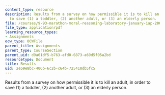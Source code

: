 ```yaml
---
content_type: resource
description: Results from a survey on how permissible it is to kill an adult, in order
  to save (1) a toddler, (2) another adult, or (3) an elderly person.
file: /courses/9-93-marathon-moral-reasoning-laboratory-january-iap-2007/2e59e8bc406b6c2bc64b725410db5fc5_results.pdf
file_type: application/pdf
learning_resource_types:
- Assignments
ocw_type: OCWFile
parent_title: Assignments
parent_type: CourseSection
parent_uid: d0a61df5-b763-afd0-6873-a60d5f05a2bd
resourcetype: Document
title: Results
uid: 2e59e8bc-406b-6c2b-c64b-725410db5fc5
---
```

Results from a survey on how permissible it is to kill an adult, in order to save (1) a toddler, (2) another adult, or (3) an elderly person.

